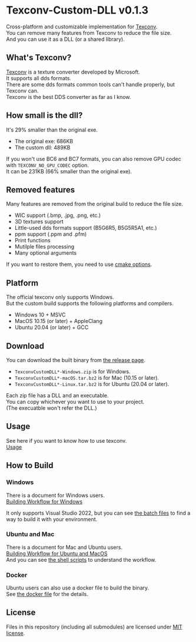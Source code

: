 # Texconv-Custom-DLL v0.1.3

Cross-platform and customizable implementation for [Texconv](https://github.com/microsoft/DirectXTex/wiki/Texconv).  
You can remove many features from Texconv to reduce the file size.  
And you can use it as a DLL (or a shared library).  

## What's Texconv?

[Texconv](https://github.com/microsoft/DirectXTex/wiki/Texconv)
is a texture converter developed by Microsoft.  
It supports all dds formats.  
There are some dds formats common tools can't handle properly, but Texconv can.  
Texconv is the best DDS converter as far as I know.  

## How small is the dll?

It's 29% smaller than the original exe.
-   The original exe: 686KB
-   The custom dll: 489KB

If you won't use BC6 and BC7 formats, you can also remove GPU codec with `TEXCONV_NO_GPU_CODEC` option.  
It can be 231KB (66% smaller than the original exe).  

## Removed features

Many features are removed from the original build to reduce the file size.  
-   WIC support (.bmp, .jpg, .png, etc.)
-   3D textures support
-   Little-used dds formats support (B5G6R5, B5G5R5A1, etc.)
-   ppm support (.ppm and .pfm)
-   Print functions
-   Mutilple files processing
-   Many optional arguments

If you want to restore them, you need to use [cmake options](./CMake-Options.md).

## Platform

The official texconv only supports Windows.  
But the custom build supports the following platforms and compilers.

-   Windows 10 + MSVC
-   MacOS 10.15 (or later) + AppleClang
-   Ubuntu 20.04 (or later) + GCC

## Download
You can download the built binary from [the release page](https://github.com/matyalatte/Texconv-Custom-DLL/releases).  

-   `TexconvCustomDLL*-Windows.zip` is for Windows.
-   `TexconvCustomDLL*-macOS.tar.bz2` is for Mac (10.15 or later).
-   `TexconvCustomDLL*-Linux.tar.bz2` is for Ubuntu (20.04 or later).

Each zip file has a DLL and an executable.  
You can copy whichever you want to use to your project.  
(The execuatble won't refer the DLL.)  

## Usage

See here if you want to know how to use texconv.  
[Usage](./Usage.md)  

## How to Build

### Windows

There is a document for Windows users.  
[Building Workflow for Windows](./Build-on-Windows.md)  

It only supports Visual Studio 2022, but you can see [the batch files](../batch_files/) to find a way to build it with your environment.  

### Ubuntu and Mac

There is a document for Mac and Ubuntu users.  
[Building Workflow for Ubuntu and MacOS](./Build-on-Unix.md)  
And you can see [the shell scripts](../shell_scripts/) to understand the workflow.  

### Docker

Ubuntu users can also use a docker file to build the binary.  
See [the docker file](../Dockerfile) for the details.  

## License
Files in this repository (including all submodules) are licensed under [MIT license](../LICENSE).
